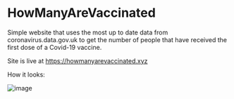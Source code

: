 # HowManyAreVaccinated

Simple website that uses the most up to date data from coronavirus.data.gov.uk to get the number of people that have received the first dose of a Covid-19 vaccine.

Site is live at https://howmanyarevaccinated.xyz

How it looks:

![image](https://user-images.githubusercontent.com/10993055/118358283-033c8b80-b576-11eb-9d02-6af36270ed2f.png)

